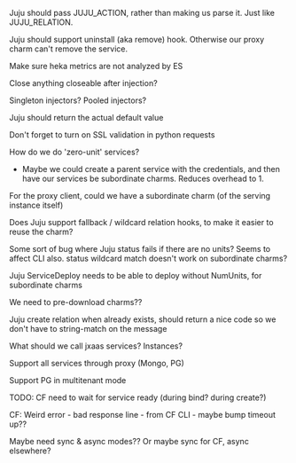 Juju should pass JUJU_ACTION, rather than making us parse it.  Just like JUJU_RELATION.

Juju should support uninstall (aka remove) hook.  Otherwise our proxy charm can't remove the service.

Make sure heka metrics are not analyzed by ES

Close anything closeable after injection?

Singleton injectors?  Pooled injectors?

Juju should return the actual default value

Don't forget to turn on SSL validation in python requests

How do we do 'zero-unit' services?
* Maybe we could create a parent service with the credentials, and then have our services be subordinate charms.  Reduces overhead to 1.


For the proxy client, could we have a subordinate charm (of the serving instance itself)

Does Juju support fallback / wildcard relation hooks, to make it easier to reuse the charm?

Some sort of bug where Juju status fails if there are no units? Seems to affect CLI also.
status wildcard match doesn't work on subordinate charms?

Juju ServiceDeploy needs to be able to deploy without NumUnits, for subordinate charms

We need to pre-download charms??

Juju create relation when already exists, should return a nice code so we don't have to string-match on the message

What should we call jxaas services?  Instances?




Support all services through proxy (Mongo, PG)

Support PG in multitenant mode




TODO: CF need to wait for service ready (during bind?  during create?)

CF: Weird error - bad response line - from CF CLI - maybe bump timeout up??

Maybe need sync & async modes??
Or maybe sync for CF, async elsewhere?
